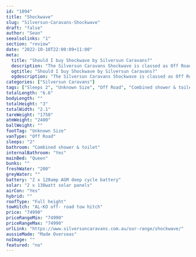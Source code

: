 ```yaml
---
id: "1094"
title: "Shockwave"
slug: "Silversun-Caravans-Shockwave"
draft: "false"
author: "Sean"
seealsolinks: "1"
section: "review"
date: "2022-10-10T22:00:09+11:00"
meta:
  title: "Should I buy Shockwave by Silversun Caravans?"
  description: "The Silversun Caravans Shockwave is classed as Off Road, and sleeps 2 people. It is Made Overseas and comes in at Unknown Size. It generally has Combined shower & toilet."
  ogtitle: "Should I buy Shockwave by Silversun Caravans?"
  ogdescription: "The Silversun Caravans Shockwave is classed as Off Road, and sleeps 2 people. It is Made Overseas and comes in at Unknown Size. It generally has Combined shower & toilet."
categories: ["Silversun Caravans"]
tags: ["Sleeps 2", "Unknown Size", "Off Road", "Combined shower & toilet", "Full height", "70 - 80k"]
totalLength: "6.6"
bodyLength: ""
totalHeight: "3"
totalWidth: "2.1"
tareWeight: "1750"
atmWeight: "2400"
ballWeight: ""
footTag: "Unknown Size"
vanType: "Off Road"
sleeps: "2"
bathroom: "Combined shower & toilet"
internalBathroom: "Yes"
mainBed: "Queen"
bunks: ""
freshWater: "200"
greyWater: ""
battery: "2 x 120amp AGM deep cycle battery"
solar: "2 x 130watt solar panels"
airCon: "Yes"
hybrid: ""
roofType: "Full height"
towHitch: "AL-KO off- road tow hitch"
price: "74990"
priceRangeMin: "74990"
priceRangeMax: "74990"
urlLink: "https://www.silversuncaravans.com.au/our-range/shockwave/"
aussieMade: "Made Overseas"
noImage: ""
featured: "no"
---
```

